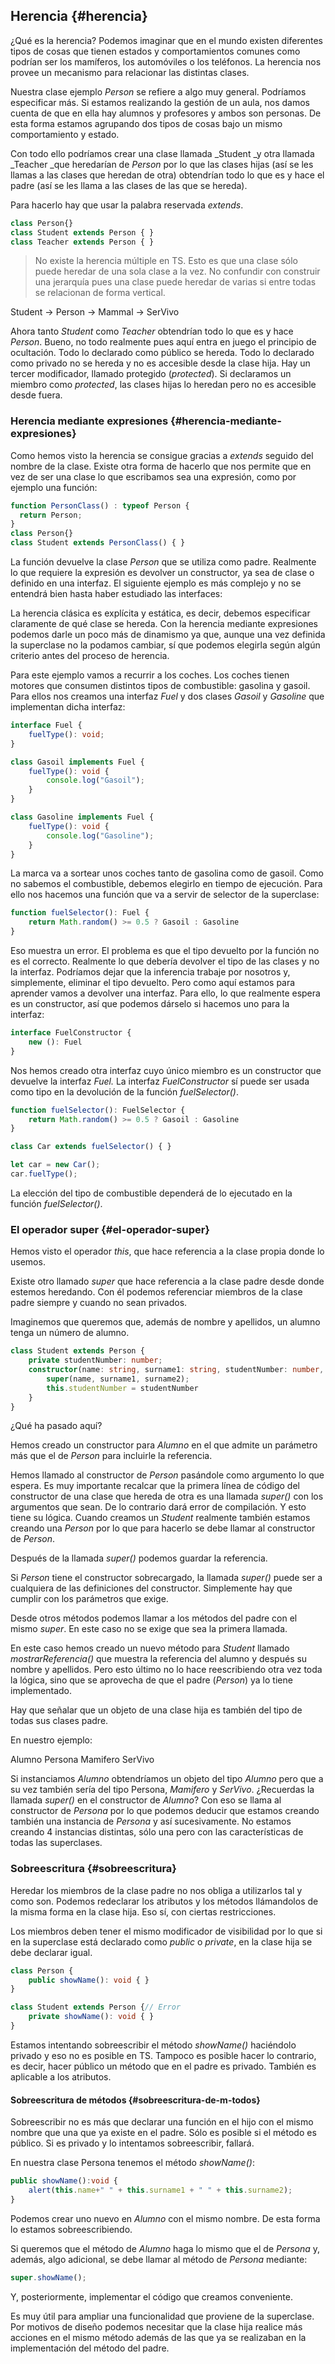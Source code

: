 ## Herencia {#herencia}

¿Qué es la herencia? Podemos imaginar que en el mundo existen diferentes tipos de cosas que tienen estados y comportamientos comunes como podrían ser los mamíferos, los automóviles o los teléfonos. La herencia nos provee un mecanismo para relacionar las distintas clases.

Nuestra clase ejemplo _Person_ se refiere a algo muy general. Podríamos especificar más. Si estamos realizando la gestión de un aula, nos damos cuenta de que en ella hay alumnos y profesores y ambos son personas. De esta forma estamos agrupando dos tipos de cosas bajo un mismo comportamiento y estado.

Con todo ello podríamos crear una clase llamada _Student _y otra llamada _Teacher _que heredarían de _Person_ por lo que las clases hijas \(así se les llamas a las clases que heredan de otra\) obtendrían todo lo que es y hace el padre \(así se les llama a las clases de las que se hereda\).

Para hacerlo hay que usar la palabra reservada _extends_.

```ts
class Person{}
class Student extends Person { }
class Teacher extends Person { }
```

> No existe la herencia múltiple en TS. Esto es que una clase sólo puede heredar de una sola clase a la vez. No confundir con construir una jerarquía pues una clase puede heredar de varias si entre todas se relacionan de forma vertical.

Student -&gt; Person -&gt; Mammal -&gt; SerVivo

Ahora tanto _Student_ como _Teacher_ obtendrían todo lo que es y hace _Person_. Bueno, no todo realmente pues aquí entra en juego el principio de ocultación. Todo lo declarado como público se hereda. Todo lo declarado como privado no se hereda y no es accesible desde la clase hija. Hay un tercer modificador, llamado protegido \(_protected_\). Si declaramos un miembro como _protected_, las clases hijas lo heredan pero no es accesible desde fuera.

### Herencia mediante expresiones {#herencia-mediante-expresiones}

Como hemos visto la herencia se consigue gracias a _extends_ seguido del nombre de la clase. Existe otra forma de hacerlo que nos permite que en vez de ser una clase lo que escribamos sea una expresión, como por ejemplo una función:

```ts
function PersonClass() : typeof Person { 
  return Person;
}
class Person{}
class Student extends PersonClass() { }
```

La función devuelve la clase _Person_ que se utiliza como padre. Realmente lo que requiere la expresión es devolver un constructor, ya sea de clase o definido en una interfaz. El siguiente ejemplo es más complejo y no se entendrá bien hasta haber estudiado las interfaces:

La herencia clásica es explícita y estática, es decir, debemos especificar claramente de qué clase se hereda. Con la herencia mediante expresiones podemos darle un poco más de dinamismo ya que, aunque una vez definida la superclase no la podamos cambiar, sí que podemos elegirla según algún criterio antes del proceso de herencia.

Para este ejemplo vamos a recurrir a los coches. Los coches tienen motores que consumen distintos tipos de combustible: gasolina y gasoil. Para ellos nos creamos una interfaz _Fuel_ y dos clases _Gasoil_ y _Gasoline_ que implementan dicha interfaz:

```ts
interface Fuel {
    fuelType(): void;
}

class Gasoil implements Fuel {
    fuelType(): void {
        console.log("Gasoil");
    }
} 

class Gasoline implements Fuel {
    fuelType(): void {
        console.log("Gasoline");
    }
}
```

La marca va a sortear unos coches tanto de gasolina como de gasoil. Como no sabemos el combustible, debemos elegirlo en tiempo de ejecución. Para ello nos hacemos una función que va a servir de selector de la superclase:

```ts
function fuelSelector(): Fuel {
    return Math.random() >= 0.5 ? Gasoil : Gasoline
}
```

Eso muestra un error. El problema es que el tipo devuelto por la función no es el correcto. Realmente lo que debería devolver el tipo de las clases y no la interfaz. Podríamos dejar que la inferencia trabaje por nosotros y, simplemente, eliminar el tipo devuelto. Pero como aquí estamos para aprender vamos a devolver una interfaz. Para ello, lo que realmente espera es un constructor, así que podemos dárselo si hacemos uno para la interfaz:

```ts
interface FuelConstructor {
    new (): Fuel
}
```

Nos hemos creado otra interfaz cuyo único miembro es un constructor que devuelve la interfaz _Fuel._ La interfaz _FuelConstructor_ sí puede ser usada como tipo en la devolución de la función _fuelSelector\(\)_.

```ts
function fuelSelector(): FuelSelector {
    return Math.random() >= 0.5 ? Gasoil : Gasoline
}

class Car extends fuelSelector() { }

let car = new Car();
car.fuelType();
```

La elección del tipo de combustible dependerá de lo ejecutado en la función _fuelSelector\(\)_.

### El operador super {#el-operador-super}

Hemos visto el operador _this_, que hace referencia a la clase propia donde lo usemos.

Existe otro llamado _super_ que hace referencia a la clase padre desde donde estemos heredando. Con él podemos referenciar miembros de la clase padre siempre y cuando no sean privados.

Imaginemos que queremos que, además de nombre y apellidos, un alumno tenga un número de alumno.

```ts
class Student extends Person {
    private studentNumber: number;
    constructor(name: string, surname1: string, studentNumber: number, surname2?: string) {
        super(name, surname1, surname2);
        this.studentNumber = studentNumber
    }
}
```

¿Qué ha pasado aquí?

Hemos creado un constructor para _Alumno_ en el que admite un parámetro más que el de _Person_ para incluirle la referencia.

Hemos llamado al constructor de _Person_ pasándole como argumento lo que espera. Es muy importante recalcar que la primera línea de código del constructor de una clase que hereda de otra es una llamada _super\(\)_ con los argumentos que sean. De lo contrario dará error de compilación. Y esto tiene su lógica. Cuando creamos un _Student_ realmente también estamos creando una _Person_ por lo que para hacerlo se debe llamar al constructor de _Person_.

Después de la llamada _super\(\)_ podemos guardar la referencia.

Si _Person_ tiene el constructor sobrecargado, la llamada _super\(\)_ puede ser a cualquiera de las definiciones del constructor. Simplemente hay que cumplir con los parámetros que exige.

Desde otros métodos podemos llamar a los métodos del padre con el mismo _super_. En este caso no se exige que sea la primera llamada.

En este caso hemos creado un nuevo método para _Student_ llamado _mostrarReferencia\(\)_ que muestra la referencia del alumno y después su nombre y apellidos. Pero esto último no lo hace reescribiendo otra vez toda la lógica, sino que se aprovecha de que el padre \(_Person_\) ya lo tiene implementado.

Hay que señalar que un objeto de una clase hija es también del tipo de todas sus clases padre.

En nuestro ejemplo:

Alumno Persona Mamifero SerVivo

Si instanciamos _Alumno_ obtendríamos un objeto del tipo _Alumno_ pero que a su vez también sería del tipo Persona, _Mamifero_ y _SerVivo_. ¿Recuerdas la llamada _super\(\)_ en el constructor de _Alumno_? Con eso se llama al constructor de _Persona_ por lo que podemos deducir que estamos creando también una instancia de _Persona_ y así sucesivamente. No estamos creando 4 instancias distintas, sólo una pero con las características de todas las superclases.

### Sobreescritura {#sobreescritura}

Heredar los miembros de la clase padre no nos obliga a utilizarlos tal y como son. Podemos redeclarar los atributos y los métodos llámandolos de la misma forma en la clase hija. Eso sí, con ciertas restricciones.

Los miembros deben tener el mismo modificador de visibilidad por lo que si en la superclase está declarado como _public_ o _private_, en la clase hija se debe declarar igual.

```ts
class Person {
    public showName(): void { }
}

class Student extends Person {// Error 
    private showName(): void { }
}
```

Estamos intentando sobreescribir el método _showName\(\)_ haciéndolo privado y eso no es posible en TS. Tampoco es posible hacer lo contrario, es decir, hacer público un método que en el padre es privado. También es aplicable a los atributos.

#### Sobreescritura de métodos {#sobreescritura-de-m-todos}

Sobreescribir no es más que declarar una función en el hijo con el mismo nombre que una que ya existe en el padre. Sólo es posible si el método es público. Si es privado y lo intentamos sobreescribir, fallará.

En nuestra clase Persona tenemos el método _showName\(\)_:

```ts
public showName():void {
    alert(this.name+" " + this.surname1 + " " + this.surname2);
}
```

Podemos crear uno nuevo en _Alumno_ con el mismo nombre. De esta forma lo estamos sobreescribiendo.

Si queremos que el método de _Alumno_ haga lo mismo que el de _Persona_ y, además, algo adicional, se debe llamar al método de _Persona_ mediante:

```ts
super.showName();
```

Y, posteriormente, implementar el código que creamos conveniente.

Es muy útil para ampliar una funcionalidad que proviene de la superclase. Por motivos de diseño podemos necesitar que la clase hija realice más acciones en el mismo método además de las que ya se realizaban en la implementación del método del padre.

